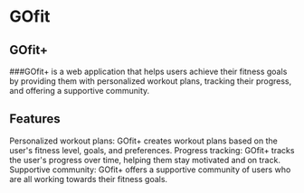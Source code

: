 # GOfit

## GOfit+
###GOfit+ is a web application that helps users achieve their fitness goals by providing them with personalized workout plans, tracking their progress, and offering a supportive community.

## Features
Personalized workout plans: GOfit+ creates workout plans based on the user's fitness level, goals, and preferences.
Progress tracking: GOfit+ tracks the user's progress over time, helping them stay motivated and on track.
Supportive community: GOfit+ offers a supportive community of users who are all working towards their fitness goals.
